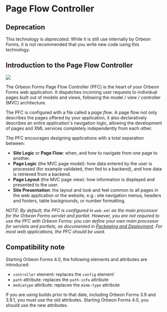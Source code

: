 # Page Flow Controller

## Deprecation

This technology is *deprecated*. While it is still use internally by Orbeon Forms, it is not recommended that you write new code using this technology. 

## Introduction to the Page Flow Controller

![][1]

The Orbeon Forms Page Flow Controller (PFC) is the heart of your Orbeon Forms web application. It dispatches incoming user requests to individual pages built out of models and views, following the model / view / controller (MVC) architecture.

The PFC is configured with a file called a _page flow_. A page flow not only describes the pages offered by your application, it also declaratively describes an entire application's navigation logic, allowing the development of pages and XML services completely independently from each other.

The PFC encourages designing applications with a total separation between:

* **Site Logic** or **Page Flow**: when, and how to navigate from one page to another.
* **Page Logic** (the MVC page model): how data entered by the user is processed (for example validated, then fed to a backend), and how data is retrieved from a backend.
* **Page Layout** (the MVC page view): how information is displayed and presented to the user.
* **Site Presentation**: the layout and look and feel common to all pages in the web application or the website, e.g.: site navigation menus, headers and footers, table backgrounds, or number formatting.

_NOTE: By default, the PFC is configured in `web.xml` as the main processor for the Orbeon Forms servlet and portlet. However, you are not required to use the PFC with Orbeon Forms: you can define your own main processor for servlets and portlets, as documented in [Packaging and Deployment][2]. For most web applications, the PFC should be used._

## Compatibility note

Starting Orbeon Forms 4.0, the following elements and attributes are introduced:

* `controller` element: replaces the `config` element`
* `path` attribute: replaces the `path-info` attribute
* `mediatype` attribute: replaces the `mime-type` attribute

If you are using builds prior to that date, including Orbeon Forms 3.9 and 3.9.1, you must use the old attributes. Starting Orbeon Forms 4.0, you should use the new attributes.

[1]: ../../images/legacy/reference-controller-oxf-app.png
[2]: http://wiki.orbeon.com/forms/doc/developer-guide/packaging-and-deployment#main-processor
